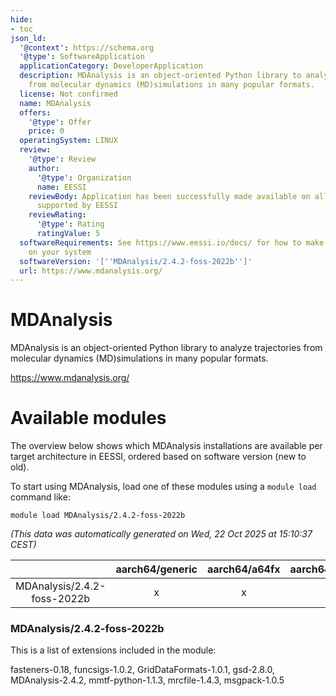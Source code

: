 ```yaml
---
hide:
- toc
json_ld:
  '@context': https://schema.org
  '@type': SoftwareApplication
  applicationCategory: DeveloperApplication
  description: MDAnalysis is an object-oriented Python library to analyze trajectories
    from molecular dynamics (MD)simulations in many popular formats.
  license: Not confirmed
  name: MDAnalysis
  offers:
    '@type': Offer
    price: 0
  operatingSystem: LINUX
  review:
    '@type': Review
    author:
      '@type': Organization
      name: EESSI
    reviewBody: Application has been successfully made available on all architectures
      supported by EESSI
    reviewRating:
      '@type': Rating
      ratingValue: 5
  softwareRequirements: See https://www.eessi.io/docs/ for how to make EESSI available
    on your system
  softwareVersion: '[''MDAnalysis/2.4.2-foss-2022b'']'
  url: https://www.mdanalysis.org/
---
```


MDAnalysis
==========


MDAnalysis is an object-oriented Python library to analyze trajectories from molecular dynamics (MD)simulations in many popular formats.

https://www.mdanalysis.org/
# Available modules


The overview below shows which MDAnalysis installations are available per target architecture in EESSI, ordered based on software version (new to old).

To start using MDAnalysis, load one of these modules using a `module load` command like:

```shell
module load MDAnalysis/2.4.2-foss-2022b
```

*(This data was automatically generated on Wed, 22 Oct 2025 at 15:10:37 CEST)*

| |aarch64/generic|aarch64/a64fx|aarch64/neoverse_n1|aarch64/neoverse_v1|aarch64/nvidia/grace|x86_64/generic|x86_64/amd/zen2|x86_64/amd/zen3|x86_64/amd/zen4|x86_64/intel/cascadelake|x86_64/intel/haswell|x86_64/intel/icelake|x86_64/intel/sapphirerapids|x86_64/intel/skylake_avx512|
| :---: | :---: | :---: | :---: | :---: | :---: | :---: | :---: | :---: | :---: | :---: | :---: | :---: | :---: | :---: |
|MDAnalysis/2.4.2-foss-2022b|x|x|x|x|x|x|x|x|x|x|x|x|x|x|


### MDAnalysis/2.4.2-foss-2022b

This is a list of extensions included in the module:

fasteners-0.18, funcsigs-1.0.2, GridDataFormats-1.0.1, gsd-2.8.0, MDAnalysis-2.4.2, mmtf-python-1.1.3, mrcfile-1.4.3, msgpack-1.0.5